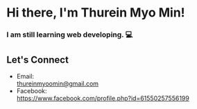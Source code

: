 

# Hi there, I'm Thurein Myo Min!
### I am still learning web developing. 💻

## Let's Connect


- Email: <br>thureinmyoomin@gmail.com
- Facebook: <br>https://www.facebook.com/profile.php?id=61550257556199

